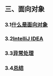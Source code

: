 ## 三、面向对象

### 3.1[什么是面向对象](./notebooks/3.1.md)

### 3.2[IntelliJ IDEA](./notebooks/3.2.md)

### 3.3[异常处理](./notebooks/3.3.md)

### 3.4[总结](./notebooks/3.4.md)